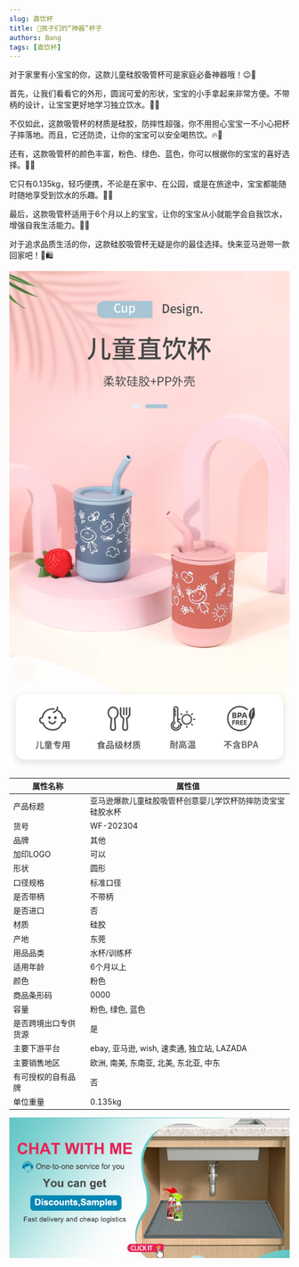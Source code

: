 ```yaml
---
slug: 直饮杯
title: 🍼孩子们的“神器”杯子
authors: Bang
tags: [直饮杯]
---
```


对于家里有小宝宝的你，这款儿童硅胶吸管杯可是家庭必备神器哦！😉🎁

首先，让我们看看它的外形，圆润可爱的形状，宝宝的小手拿起来非常方便。不带柄的设计，让宝宝更好地学习独立饮水。👼💪

不仅如此，这款吸管杯的材质是硅胶，防摔性超强，你不用担心宝宝一不小心把杯子摔落地。而且，它还防烫，让你的宝宝可以安全喝热饮。🔥🚫

还有，这款吸管杯的颜色丰富，粉色、绿色、蓝色，你可以根据你的宝宝的喜好选择。🎨🌈

它只有0.135kg，轻巧便携，不论是在家中、在公园，或是在旅途中，宝宝都能随时随地享受到饮水的乐趣。🚀👜

最后，这款吸管杯适用于6个月以上的宝宝，让你的宝宝从小就能学会自我饮水，增强自我生活能力。👶👏

对于追求品质生活的你，这款硅胶吸管杯无疑是你的最佳选择。快来亚马逊带一款回家吧！🏡🛍️

![多功能慢食垫](1.jpg)

| 属性名称         | 属性值                                     |
| -------------- | ---------------------------------------- |
| 产品标题         | 亚马逊爆款儿童硅胶吸管杯创意婴儿学饮杯防摔防烫宝宝硅胶水杯     |
| 货号            | WF-202304                               |
| 品牌            | 其他                                     |
| 加印LOGO        | 可以                                     |
| 形状            | 圆形                                     |
| 口径规格         | 标准口径                                   |
| 是否带柄         | 不带柄                                    |
| 是否进口         | 否                                       |
| 材质            | 硅胶                                     |
| 产地            | 东莞                                     |
| 用品品类         | 水杯/训练杯                                |
| 适用年龄         | 6个月以上                                  |
| 颜色            | 粉色                                     |
| 商品条形码        | 0000                                   |
| 容量            | 粉色, 绿色, 蓝色                              |
| 是否跨境出口专供货源 | 是                                       |
| 主要下游平台      | ebay, 亚马逊, wish, 速卖通, 独立站, LAZADA     |
| 主要销售地区      | 欧洲, 南美, 东南亚, 北美, 东北亚, 中东          |
| 有可授权的自有品牌  | 否                                       |
| 单位重量         | 0.135kg                                  |

[![联系我们](../../static/img/chat.jpg "联系我们，发送询盘")](mailto:zhuhao@silicocobaby.com)